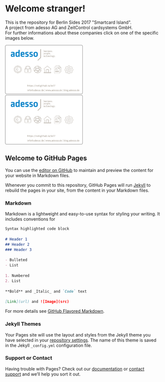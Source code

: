 # Welcome stranger!
This is the repository for Berlin Sides 2017 "Smartcard Island".</br>
A  project from adesso AG and ZeitControl cardsystems GmbH.</br>
For further informations about these companies click on one of the specific images below.</br>
<div><a href="https://adesso.de"><img src="TMW_Cardlayout_Preview3.png" float="left"  width="50%" ></a>
<a href="https://adesso.de"><img src="TMW_Cardlayout_Preview3.png" float="left" width="50%" ></a>
</div>

## Welcome to GitHub Pages

You can use the [editor on GitHub](https://github.com/VX4/bs17/edit/master/README.md) to maintain and preview the content for your website in Markdown files.

Whenever you commit to this repository, GitHub Pages will run [Jekyll](https://jekyllrb.com/) to rebuild the pages in your site, from the content in your Markdown files.

### Markdown

Markdown is a lightweight and easy-to-use syntax for styling your writing. It includes conventions for

```markdown
Syntax highlighted code block

# Header 1
## Header 2
### Header 3

- Bulleted
- List

1. Numbered
2. List

**Bold** and _Italic_ and `Code` text

[Link](url) and ![Image](src)
```

For more details see [GitHub Flavored Markdown](https://guides.github.com/features/mastering-markdown/).

### Jekyll Themes

Your Pages site will use the layout and styles from the Jekyll theme you have selected in your [repository settings](https://github.com/VX4/bs17/settings). The name of this theme is saved in the Jekyll `_config.yml` configuration file.

### Support or Contact

Having trouble with Pages? Check out our [documentation](https://help.github.com/categories/github-pages-basics/) or [contact support](https://github.com/contact) and we’ll help you sort it out.
